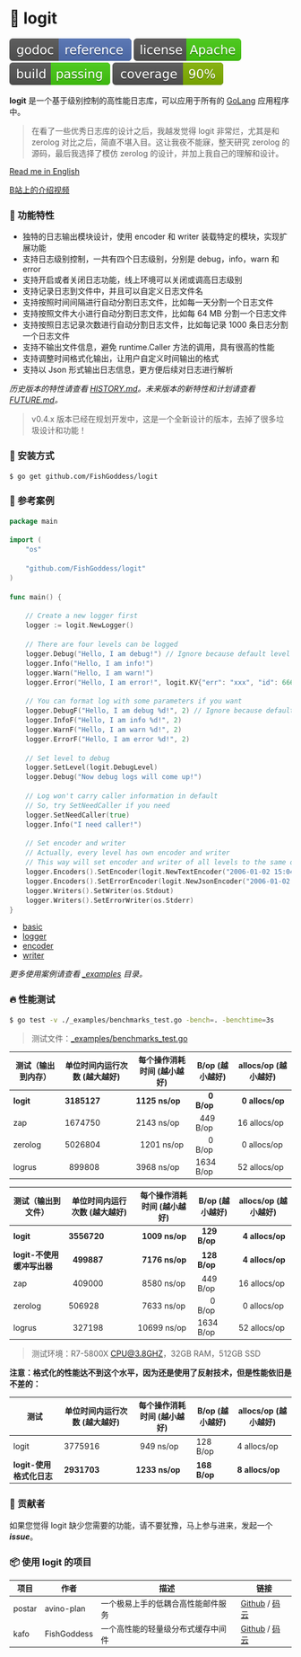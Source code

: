 # 📝 logit

[![Go Doc](_icons/godoc.svg)](https://pkg.go.dev/github.com/FishGoddess/logit)
[![License](_icons/license.svg)](https://www.apache.org/licenses/LICENSE-2.0.html)
[![License](_icons/build.svg)](_icons/build.svg)
[![License](_icons/coverage.svg)](_icons/coverage.svg)

**logit** 是一个基于级别控制的高性能日志库，可以应用于所有的 [GoLang](https://golang.org) 应用程序中。

> 在看了一些优秀日志库的设计之后，我越发觉得 logit 非常烂，尤其是和 zerolog 对比之后，简直不堪入目。这让我夜不能寐，整天研究 zerolog 的源码，最后我选择了模仿 zerolog 的设计，并加上我自己的理解和设计。

[Read me in English](./README.en.md)

[B站上的介绍视频](https://www.bilibili.com/video/BV14t4y1y7rF)

### 🥇 功能特性

* 独特的日志输出模块设计，使用 encoder 和 writer 装载特定的模块，实现扩展功能
* 支持日志级别控制，一共有四个日志级别，分别是 debug，info，warn 和 error
* 支持开启或者关闭日志功能，线上环境可以关闭或调高日志级别
* 支持记录日志到文件中，并且可以自定义日志文件名
* 支持按照时间间隔进行自动分割日志文件，比如每一天分割一个日志文件
* 支持按照文件大小进行自动分割日志文件，比如每 64 MB 分割一个日志文件
* 支持按照日志记录次数进行自动分割日志文件，比如每记录 1000 条日志分割一个日志文件
* 支持不输出文件信息，避免 runtime.Caller 方法的调用，具有很高的性能
* 支持调整时间格式化输出，让用户自定义时间输出的格式
* 支持以 Json 形式输出日志信息，更方便后续对日志进行解析

_历史版本的特性请查看 [HISTORY.md](./HISTORY.md)。未来版本的新特性和计划请查看 [FUTURE.md](./FUTURE.md)。_

> v0.4.x 版本已经在规划开发中，这是一个全新设计的版本，去掉了很多垃圾设计和功能！

### 🚀 安装方式

```bash
$ go get github.com/FishGoddess/logit
```

### 📖 参考案例

```go
package main

import (
	"os"

	"github.com/FishGoddess/logit"
)

func main() {

	// Create a new logger first
	logger := logit.NewLogger()

	// There are four levels can be logged
	logger.Debug("Hello, I am debug!") // Ignore because default level is info
	logger.Info("Hello, I am info!")
	logger.Warn("Hello, I am warn!")
	logger.Error("Hello, I am error!", logit.KV{"err": "xxx", "id": 666}) // carry some values to log

	// You can format log with some parameters if you want
	logger.DebugF("Hello, I am debug %d!", 2) // Ignore because default level is info
	logger.InfoF("Hello, I am info %d!", 2)
	logger.WarnF("Hello, I am warn %d!", 2)
	logger.ErrorF("Hello, I am error %d!", 2)

	// Set level to debug
	logger.SetLevel(logit.DebugLevel)
	logger.Debug("Now debug logs will come up!")

	// Log won't carry caller information in default
	// So, try SetNeedCaller if you need
	logger.SetNeedCaller(true)
	logger.Info("I need caller!")

	// Set encoder and writer
	// Actually, every level has own encoder and writer
	// This way will set encoder and writer of all levels to the same one
	logger.Encoders().SetEncoder(logit.NewTextEncoder("2006-01-02 15:04:05"))
	logger.Encoders().SetErrorEncoder(logit.NewJsonEncoder("2006-01-02 15:04:05"))
	logger.Writers().SetWriter(os.Stdout)
	logger.Writers().SetErrorWriter(os.Stderr)
}
```

* [basic](./_examples/basic.go)
* [logger](./_examples/logger.go)
* [encoder](./_examples/encoder.go)
* [writer](./_examples/writer.go)

_更多使用案例请查看 [_examples](./_examples) 目录。_

### 🔥 性能测试

```bash
$ go test -v ./_examples/benchmarks_test.go -bench=. -benchtime=3s
```

> 测试文件：[_examples/benchmarks_test.go](./_examples/benchmarks_test.go)

| 测试（输出到内存） | 单位时间内运行次数 (越大越好) |  每个操作消耗时间 (越小越好) | B/op (越小越好) | allocs/op (越小越好) |
| -----------|--------|-------------|-------------|-------------|
| **logit** | **3185127** | **1125 ns/op** | **&nbsp; &nbsp; &nbsp; 0 B/op** | **&nbsp; 0 allocs/op** |
| zap | 1674750 | 2143 ns/op | &nbsp; 449 B/op | 16 allocs/op |
| zerolog | 5026804 | &nbsp; 1201 ns/op | &nbsp; &nbsp; &nbsp; 0 B/op | &nbsp; 0 allocs/op |
| logrus | &nbsp; 899808 | 3968 ns/op | 1634 B/op | 52 allocs/op |

| 测试（输出到文件） | 单位时间内运行次数 (越大越好) |  每个操作消耗时间 (越小越好) | B/op (越小越好) | allocs/op (越小越好) |
| -----------|--------|-------------|-------------|-------------|
| **logit** | **3556720** | **&nbsp; 1009 ns/op** | **&nbsp; 129 B/op** | **&nbsp; 4 allocs/op** |
| **logit-不使用缓冲写出器** | **&nbsp; 499887** | **&nbsp; 7176 ns/op** | **&nbsp; 128 B/op** | **&nbsp; 4 allocs/op** |
| zap | &nbsp; 409000 | &nbsp; 8580 ns/op | &nbsp; 449 B/op | 16 allocs/op |
| zerolog | 506928 | &nbsp; 7633 ns/op | &nbsp; &nbsp; &nbsp; 0 B/op | &nbsp; 0 allocs/op |
| logrus | &nbsp; 327198 | 10699 ns/op | 1634 B/op | 52 allocs/op |

> 测试环境：R7-5800X CPU@3.8GHZ，32GB RAM，512GB SSD

**注意：格式化的性能达不到这个水平，因为还是使用了反射技术，但是性能依旧是不差的：**

| 测试 | 单位时间内运行次数 (越大越好) |  每个操作消耗时间 (越小越好) | B/op (越小越好) | allocs/op (越小越好) |
| -----------|--------|-------------|-------------|-------------|
| logit | 3775916 | &nbsp; 949 ns/op | 128 B/op | 4 allocs/op |
| **logit-使用格式化日志** | **2931703** | **1233 ns/op** | **168 B/op** | **8 allocs/op** |

### 👥 贡献者

如果您觉得 logit 缺少您需要的功能，请不要犹豫，马上参与进来，发起一个 _**issue**_。

### 📦 使用 logit 的项目

| 项目 | 作者 | 描述 | 链接 |
| -----------|--------|-------------| ---------------- |
| postar | avino-plan | 一个极易上手的低耦合高性能邮件服务 | [Github](https://github.com/avino-plan/postar) / [码云](https://gitee.com/avino-plan/postar) |
| kafo | FishGoddess | 一个高性能的轻量级分布式缓存中间件 | [Github](https://github.com/FishGoddess/kafo) / [码云](https://gitee.com/FishGoddess/kafo) |
